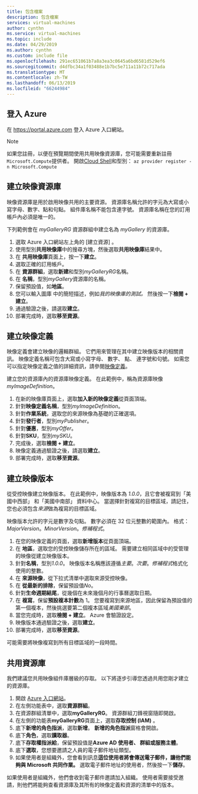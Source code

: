 ```yaml
---
title: 包含檔案
description: 包含檔案
services: virtual-machines
author: cynthn
ms.service: virtual-machines
ms.topic: include
ms.date: 04/29/2019
ms.author: cynthn
ms.custom: include file
ms.openlocfilehash: 291ec651061b7a8a3ea3c0645a6bd6581d529ef6
ms.sourcegitcommit: d4dfbc34a1f03488e1b7bc5e711a11b72c717ada
ms.translationtype: MT
ms.contentlocale: zh-TW
ms.lasthandoff: 06/13/2019
ms.locfileid: "66244984"
---
```

## <a name="sign-in-to-azure"></a>登入 Azure 

在 https://portal.azure.com 登入 Azure 入口網站。

> [!NOTE]
> 如果您註冊，以便在預覽期間使用共用映像資源庫，您可能需要重新註冊`Microsoft.Compute`提供者。 開啟[Cloud Shell](https://shell.azure.com/bash)和型別： `az provider register -n Microsoft.Compute`

## <a name="create-an-image-gallery"></a>建立映像資源庫

映像資源庫是用於啟用映像共用的主要資源。 資源庫名稱允許的字元為大寫或小寫字母、數字、點和句點。 組件庫名稱不能包含連字號。  資源庫名稱在您的訂用帳戶內必須是唯一的。 

下列範例會在 *myGalleryRG* 資源群組中建立名為 *myGallery* 的資源庫。

1. 選取 Azure 入口網站左上角的 [建立資源]  。
1. 使用型別**共用映像庫**中的搜尋方塊，然後選取**共用映像庫**結果中。
1. 在 **共用映像庫**頁面上，按一下**建立**。
1. 選取正確的訂用帳戶。
1. 在 **資源群組**，選取**新建**和型別*myGalleryRG*名稱。
1. 在 **名稱**，型別*myGallery*資源庫的名稱。
1. 保留預設值，如**地區**。
1. 您可以輸入圖庫 中的簡短描述，例如*我的映像庫的測試。* 然後按一下**檢閱 + 建立**。
1. 通過驗證之後，請選取**建立**。
1. 部署完成時，選取**移至資源**。
   
## <a name="create-an-image-definition"></a>建立映像定義 

映像定義會建立映像的邏輯群組。 它們用來管理在其中建立映像版本的相關資訊。 映像定義名稱可包含大寫或小寫字母、 數字、 點、 連字號和句號。 如需您可以指定映像定義之值的詳細資訊，請參閱[映像定義](https://docs.microsoft.com/azure/virtual-machines/windows/shared-image-galleries#image-definitions)。

建立您的資源庫內的資源庫映像定義。 在此範例中，稱為資源庫映像*myImageDefinition*。

1. 在新的映像庫頁面上，選取**加入新的映像定義**從頁面頂端。 
1. 針對**映像定義名稱**，型別*myImageDefinition*。
1. 針對**作業系統**，選取您的來源映像為基礎的正確選項。
1. 針對**發行者**，型別*myPublisher*。 
1. 針對**優惠**，型別*myOffer*。
1. 針對**SKU**，型別*mySKU*。
1. 完成後，選取**檢閱 + 建立**。
1. 映像定義通過驗證之後，請選取**建立**。
1. 部署完成時，選取**移至資源**。


## <a name="create-an-image-version"></a>建立映像版本

從受控映像建立映像版本。 在此範例中，映像版本為 *1.0.0*，且它會被複寫到「美國中西部」  和「美國中南部」  資料中心。 當選擇針對複寫的目標區域，請記住，您也必須包含*來源*做為複寫的目標區域。

映像版本允許的字元是數字及句點。 數字必須在 32 位元整數的範圍內。 格式：*MajorVersion*。*MinorVersion*。*修補程式*。

1. 在您的映像定義的頁面，選取**新增版本**從頁面頂端。
1. 在 **地區**，選取您的受控映像儲存所在的區域。 需要建立相同區域中的受管理的映像從建立映像版本。
1. 針對**名稱**，型別*1.0.0*。 映像版本名稱應該遵循*主要*。*次要*。*修補程式*格式化使用的整數。 
1. 在 **來源映像**，從下拉式清單中選取來源受控映像。
1. 在 **從最新的排除**，保留預設值*No*。
1. 針對**生命週期結尾**，從幾個在未來幾個月的行事曆選取日期。
1. 在 **複寫**，保留**預設複本計數**為 1。 您要複寫到來源地區，因此保留為預設值的第一個複本，然後挑選要第二個複本區域*美國東部*。
1. 當您完成時，選取**檢閱 + 建立**。 Azure 會驗證設定。
1. 映像版本通過驗證之後，選取**建立**。
1. 部署完成時，選取**移至資源**。

可能需要將映像複寫到所有目標區域的一段時間。

## <a name="share-the-gallery"></a>共用資源庫

我們建議您共用映像組件庫層級的存取。 以下將逐步引導您透過共用您剛才建立的資源庫。

1. 開啟 [Azure 入口網站](https://portal.azure.com)。
1. 在左側功能表中，選取**資源群組**。 
1. 在資源群組清單中，選取**myGalleryRG**。 資源群組刀鋒視窗隨即開啟。
1. 在左側的功能表**myGalleryRG**頁面上，選取**存取控制 (IAM)** 。 
1. 底下**新增的角色指派**，選取**新增**。 **新增的角色指派**窗格會開啟。 
1. 底下**角色**，選取**讀取器**。
1. 底下**存取權指派給**，保留預設值是**Azure AD 使用者、 群組或服務主體**。
1. 底下**選取**，您想要邀請之人員的電子郵件地址類型。
1. 如果使用者是組織外，您會看到訊息**這位使用者將會傳送電子郵件，讓他們能夠與 Microsoft 共同作業。** 選取電子郵件地址的使用者，然後按一下**儲存**。

如果使用者是組織外，他們會收到電子郵件邀請加入組織。 使用者需要接受邀請，則他們將能夠查看資源庫及其所有的映像定義和資源的清單中的版本。

